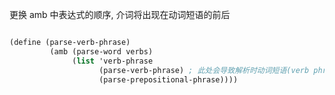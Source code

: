 <!--
 * @Author: Kaiser
 * @Date: 2020-11-25 10:45:52
 * @Last Modified by: Kaiser
 * @Last Modified time: 2020-11-25 11:34:20
 * @Description: 
-->

更换 amb 中表达式的顺序, 介词将出现在动词短语的前后

```scheme

(define (parse-verb-phrase)
         (amb (parse-word verbs)
              (list 'verb-phrase
                    (parse-verb-phrase) ; 此处会导致解析时动词短语(verb phrase)后面出现一个以上的介词
                    (parse-prepositional-phrase))))

```
 